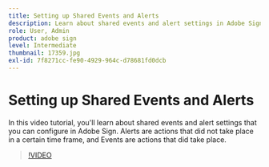 ```yaml
---
title: Setting up Shared Events and Alerts
description: Learn about shared events and alert settings in Adobe Sign
role: User, Admin
product: adobe sign
level: Intermediate
thumbnail: 17359.jpg
exl-id: 7f8271cc-fe90-4929-964c-d78681fd0dcb
---
```

# Setting up Shared Events and Alerts

In this video tutorial, you'll learn about shared events and alert settings that you can configure in Adobe Sign. Alerts are actions that did not take place in a certain time frame, and Events are actions that did take place.

>[!VIDEO](https://video.tv.adobe.com/v/17359?hidetitle=true)
